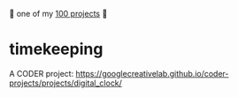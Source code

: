 :star2: one of my [100 projects](https://github.com/dotsara/100-projects) :star2:

# timekeeping


A CODER project: https://googlecreativelab.github.io/coder-projects/projects/digital_clock/
